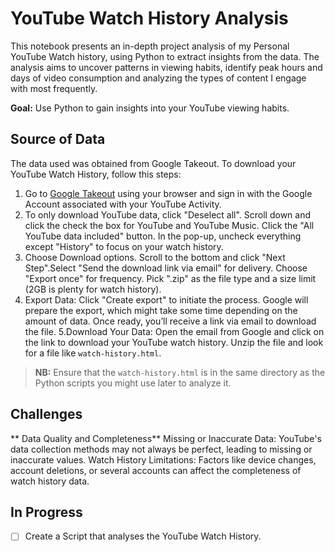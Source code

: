 # YouTube Watch History Analysis

This notebook presents an in-depth project analysis of my Personal YouTube Watch history, using Python to extract insights from the data. The analysis aims to uncover patterns in viewing habits, identify peak hours and days of video consumption and analyzing the types of content I engage with most frequently.

**Goal:** Use Python to gain insights into your YouTube viewing habits.

## Source of Data

The data used was obtained from Google Takeout. To download your YouTube Watch History, follow this steps:

1. Go to [Google Takeout](https://takeout.google.com/) using your browser and sign in with the Google Account associated with your YouTube Activity.
2. To only download YouTube data, click "Deselect all". Scroll down and click the check the box for YouTube and YouTube Music. Click the "All YouTube data included" button. In the pop-up, uncheck everything except "History" to focus on your watch history.
3. Choose Download options. Scroll to the bottom and click "Next Step".Select "Send the download link via email" for delivery. Choose "Export once" for frequency.
   Pick ".zip" as the file type and a size limit (2GB is plenty for watch history).
4. Export Data: Click "Create export" to initiate the process. Google will prepare the export, which might take some time depending on the amount of data.
   Once ready, you’ll receive a link via email to download the file.
   5.Download Your Data: Open the email from Google and click on the link to download your YouTube watch history.
   Unzip the file and look for a file like `watch-history.html`.

> **NB:** Ensure that the `watch-history.html` is in the same directory as the Python scripts you might use later to analyze it.

## Challenges

** Data Quality and Completeness**
Missing or Inaccurate Data: YouTube's data collection methods may not always be perfect, leading to missing or inaccurate values.
Watch History Limitations: Factors like device changes, account deletions, or several accounts can affect the completeness of watch history data.

## In Progress

- [ ] Create a Script that analyses the YouTube Watch History.

